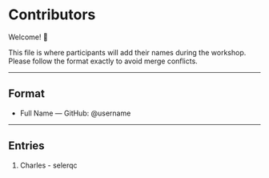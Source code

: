 # Contributors

Welcome! 🎉  

This file is where participants will add their names during the workshop.  
Please follow the format exactly to avoid merge conflicts.

---

## Format
- Full Name —  GitHub: @username

---

## Entries
1. Charles - selerqc
